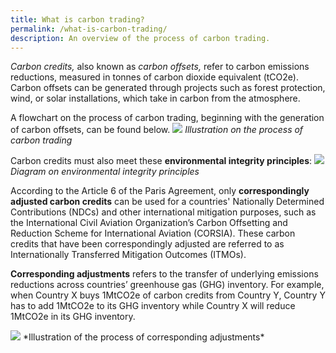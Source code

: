 ```yaml
---
title: What is carbon trading?
permalink: /what-is-carbon-trading/
description: An overview of the process of carbon trading.
---
```

_Carbon credits,_ also known as _carbon offsets,_ refer to carbon emissions reductions, measured in tonnes of carbon dioxide equivalent (tCO2e). Carbon offsets can be generated through projects such as forest protection, wind, or solar installations, which take in carbon from the atmosphere.

A flowchart on the process of carbon trading, beginning with the generation of carbon offsets, can be found below.
<img src="https://file.go.gov.sg/process808.png"> 
*Illustration on the process of carbon trading*


Carbon credits must also meet these **environmental integrity principles**:
<img src="https://file.go.gov.sg/envintegrity808.png">
*Diagram on environmental integrity principles*

According to the Article 6 of the Paris Agreement, only **correspondingly adjusted carbon credits** can be used for a countries' Nationally Determined Contributions (NDCs) and other international mitigation purposes, such as the International Civil Aviation Organization’s Carbon Offsetting and Reduction Scheme for International Aviation (CORSIA). These carbon credits that have been correspondingly adjusted are referred to as Internationally Transferred Mitigation Outcomes (ITMOs).

**Corresponding adjustments** refers to the transfer of underlying emissions reductions across countries’ greenhouse gas (GHG) inventory. For example, when Country X buys 1MtCO2e of carbon credits from Country Y, Country Y has to add 1MtCO2e to its GHG inventory while Country X will reduce 1MtCO2e in its GHG inventory.

<img src="https://file.go.gov.sg/corrsadj.gif">
*Illustration of the process of corresponding adjustments*